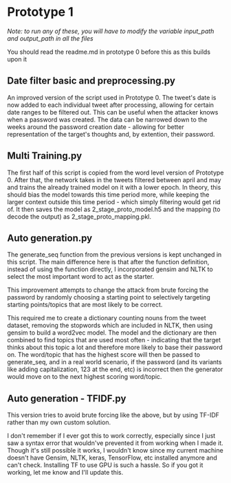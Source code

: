 # Prototype 1
*Note: to run any of these, you will have to modify the variable input_path and output_path in all the files* 

You should read the readme.md in prototype 0 before this as this builds upon it

## Date filter basic and preprocessing.py
An improved version of the script used in Prototype 0. The tweet's date is now added to each individual tweet after processing, allowing for certain date ranges to be filtered out. This can be useful when the attacker knows when a password was created. The data can be narrowed down to the weeks around the password creation date - allowing for better representation of the target's thoughts and, by extention, their password.

## Multi Training.py
The first half of this script is copied from the word level version of Prototype 0. After that, the network takes in the tweets filtered between april and may and trains the already trained model on it with a lower epoch. In theory, this should bias the model towards this time period more, while keeping the larger context outside this time period - which simply filtering would get rid of. It then saves the model as 2_stage_proto_model.h5 and the mapping (to decode the output) as 2_stage_proto_mapping.pkl.

## Auto generation.py
The generate_seq function from the previous versions is kept unchanged in this script. The main difference here is that after the function definition, instead of using the function directly, I incorporated gensim and NLTK to select the most important word to act as the starter.

This improvement attempts to change the attack from brute forcing the password by randomly choosing a starting point to selectively targeting starting points/topics that are most likely to be correct.

This required me to create a dictionary counting nouns from the tweet dataset, removing the stopwords which are included in NLTK, then using gensim to build a word2vec model. The model and the dictionary are then combined to find topics that are used most often - indicating that the target thinks about this topic a lot and therefore more likely to base their password on. The word/topic that has the highest score will then be passed to generate_seq, and in a real world scenario, if the password (and its variants like adding capitalization, 123 at the end, etc) is incorrect then the generator would move on to the next highest scoring word/topic.

## Auto generation - TFIDF.py
This version tries to avoid brute forcing like the above, but by using TF-IDF rather than my own custom solution. 

I don't remember if I ever got this to work correctly, especially since I just saw a syntax error that wouldn've prevented it from working when I made it. Though it's still possible it works, I wouldn't know since my current machine doesn't have Gensim, NLTK, keras, TensorFlow, etc installed anymore and can't check. Installing TF to use GPU is such a hassle. So if you got it working, let me know and I'll update this.